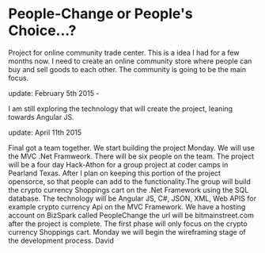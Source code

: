 People-Change or People's Choice...?
============

Project for online community trade center. This is a idea I had for a few months now.
I need to create an online community store where people can buy and sell goods to each
other. The community is going to be the main focus.

update: February 5th 2015 - 

I am still exploring the technology that will create the project, leaning towards Angular JS. 

update: April 11th 2015

Final got a team together. We start building the project Monday. We will use the MVC .Net Framweork. There will be six people on the team. The project will be a four day Hack-Athon for a group project at coder camps in Pearland Texas. After I plan on keeping this portion of the project opensorce, so that people can add to the functionality.The group will build the crypto currency Shoppings cart on the .Net Framework using the SQL database. The technology will be Angular JS, C#, JSON, XML, Web APIS for example crypto currency Api on the MVC Framework. We have a hosting account on BizSpark called PeopleChange the url will be bitmainstreet.com after the project is complete. The first phase will only focus on the crypto currency Shoppings cart.  Monday we will begin the wireframing stage of the development process. David 
